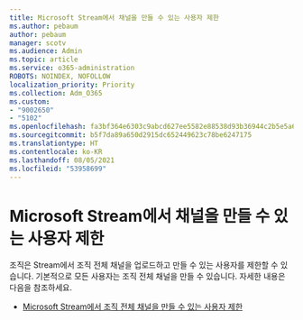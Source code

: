 ```yaml
---
title: Microsoft Stream에서 채널을 만들 수 있는 사용자 제한
ms.author: pebaum
author: pebaum
manager: scotv
ms.audience: Admin
ms.topic: article
ms.service: o365-administration
ROBOTS: NOINDEX, NOFOLLOW
localization_priority: Priority
ms.collection: Adm_O365
ms.custom:
- "9002650"
- "5102"
ms.openlocfilehash: fa3bf364e6303c9abcd627ee5582e88538d93b36944c2b5e5a6e1bedeee630cc
ms.sourcegitcommit: b5f7da89a650d2915dc652449623c78be6247175
ms.translationtype: HT
ms.contentlocale: ko-KR
ms.lasthandoff: 08/05/2021
ms.locfileid: "53958699"
---
```

# <a name="restrict-who-can-create-channels-in-microsoft-stream"></a>Microsoft Stream에서 채널을 만들 수 있는 사용자 제한

조직은 Stream에서 조직 전체 채널을 업로드하고 만들 수 있는 사용자를 제한할 수 있습니다. 기본적으로 모든 사용자는 조직 전체 채널을 만들 수 있습니다. 자세한 내용은 다음을 참조하세요.

- [Microsoft Stream에서 조직 전체 채널을 만들 수 있는 사용자 제한](https://docs.microsoft.com/stream/restrict-companywide-channels)
